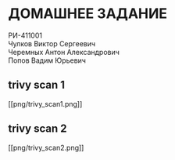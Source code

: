 # ДОМАШНЕЕ ЗАДАНИЕ
РИ-411001  
Чулков Виктор Сергеевич  
Черемных Антон Александрович  
Попов Вадим Юрьевич  

## trivy scan 1

[[png/trivy_scan1.png]]


## trivy scan 2

[[png/trivy_scan2.png]]